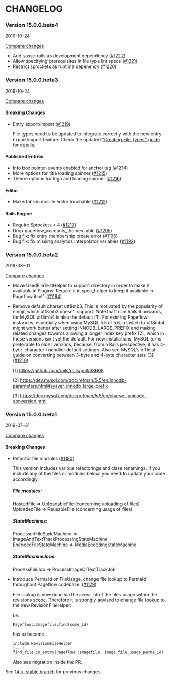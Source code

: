 # CHANGELOG

### Version 15.0.0.beta4

2019-10-24

[Compare changes](https://github.com/codevise/pageflow/compare/14-x-stable...v15.0.0.beta4)

- Add sassc-rails as development dependency
  ([#1222](https://github.com/codevise/pageflow/pull/1222))
- Allow specifying prerequisites in file type lint specs
  ([#1221](https://github.com/codevise/pageflow/pull/1221))
- Restrict sprockets as runtime depenency
  ([#1220](https://github.com/codevise/pageflow/pull/1220))

### Version 15.0.0.beta3

2019-10-24

[Compare changes](https://github.com/codevise/pageflow/compare/14-x-stable...v15.0.0.beta3)

#### Breaking Changes

- Entry export/import
  ([#1219](https://github.com/codevise/pageflow/pull/1219))

  File types need to be updated to integrate correctly with the new
  entry export/import feature. Check the updated
  ["Creating File Types" guide](https://github.com/codevise/pageflow/blob/master/doc/creating_file_types.md)
  for details.

#### Published Entries

- Info box pointer-events enabled for anchor tag
  ([#1214](https://github.com/codevise/pageflow/pull/1214))
- More options for title loading spinner
  ([#1215](https://github.com/codevise/pageflow/pull/1215))
- Theme options for logo and loading spinner
  ([#1216](https://github.com/codevise/pageflow/pull/1216))

#### Editor

- Make tabs in mobile editor touchable
  ([#1212](https://github.com/codevise/pageflow/pull/1212))

#### Rails Engine

- Require Sprockets < 4
  ([#1217](https://github.com/codevise/pageflow/pull/1217))
- Drop pageflow_accounts_themes table
  ([#1205](https://github.com/codevise/pageflow/pull/1205))
- Bug fix: fix entry membership create error
  ([#1196](https://github.com/codevise/pageflow/pull/1196))
- Bug fix: fix missing analytics interpolator variables
  ([#1192](https://github.com/codevise/pageflow/pull/1192))

### Version 15.0.0.beta2

2019-08-01

[Compare changes](https://github.com/codevise/pageflow/compare/v15.0.0.beta1...v15.0.0.beta2)

- Move UsedFileTestHelper to support directory
  in order to make it available in Plugins.
  Require it in spec_helper to keep it available in Pageflow itself.
  ([#1194](https://github.com/codevise/pageflow/pull/1194))

- Remove default charset utf8mb3. This is motivated by the popularity
  of emoji, which utf8mb3 doesn't support. Note that from Rails 6
  onwards, for MySQL utf8mb4 is also the default [1]. For existing
  Pageflow instances, especially when using MySQL 5.5 or 5.6, a switch
  to utf8mb4 might work better after setting INNODB_LARGE_PREFIX and
  making related changes towards allowing a longer index key prefix
  [2], which in those versions isn't yet the default. For new
  installations, MySQL 5.7 is preferable to older versions, because,
  from a Rails perspective, it has 4-byte-character-friendlier default
  settings. Also see MySQL's official guide on converting between
  3-byte and 4-byte character sets [3].
  ([#1210](https://github.com/codevise/pageflow/pull/1210))

  [1] https://github.com/rails/rails/pull/33608

  [2] https://dev.mysql.com/doc/refman/5.5/en/innodb-parameters.html#sysvar_innodb_large_prefix

  [3] https://dev.mysql.com/doc/refman/5.5/en/charset-unicode-conversion.html

### Version 15.0.0.beta1

2019-07-31

[Compare changes](https://github.com/codevise/pageflow/compare/14-x-stable...v15.0.0.beta1)

#### Breaking Changes

- Refactor file modules
  ([#1180](https://github.com/codevise/pageflow/pull/1180))

  This version includes various refactorings and class renamings.
  If you include any of the files or modules below, you need to update your code accordingly.

  ##### File modules:
  HostedFile => UploadableFile (concerning uploading of files)\
  UploadedFile => ReusableFile (concerning usage of files)

  ##### StateMachines:
  ProcessedFileStateMachine => ImageAndTextTrackProcessingStateMachine\
  EncodedFileStateMachine => MediaEncodingStateMachine

  ##### StateMachineJobs:
  ProcessFileJob => ProcessImageOrTextTrackJob

- Introduce PermaId on FileUsage, change file lookup to PermaId throughout Pageflow codebase.
  ([#1179](https://github.com/codevise/pageflow/pull/1179))

  File lookup is now done via the `perma_id` of the files usage within the revisions scope.
  Therefore it is strongly advised to change file lookup to the new RevisionFileHelper:

  I.e.
  ```
  Pageflow::Imagefile.find(some_id)
  ```
  has to become
  ```
  include RevisionFileHelper
  [...]
  find_file_in_entry(Pageflow::Imagefile, image_file_usage_perma_id)
  ```

  Also see migration inside the PR.

See
[14-x-stable branch](https://github.com/codevise/pageflow/blob/14-x-stable/CHANGELOG.md)
for previous changes.

